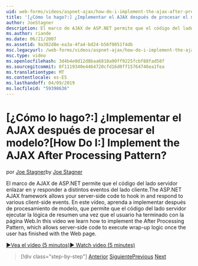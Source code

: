 ```yaml
---
uid: web-forms/videos/aspnet-ajax/how-do-i-implement-the-ajax-after-processing-pattern
title: '[¿Cómo lo hago?:] ¿Implementar el AJAX después de procesar el modelo? | Microsoft Docs'
author: JoeStagner
description: El marco de AJAX de ASP.NET permite que el código del lado servidor enlazar en y responder a distintos eventos del lado cliente. En este vídeo, aprenda a implementar el Aft...
ms.author: riande
ms.date: 06/21/2007
ms.assetid: 9a382d8e-ea3a-4fa4-bd24-b56f9051f4db
msc.legacyurl: /web-forms/videos/aspnet-ajax/how-do-i-implement-the-ajax-after-processing-pattern
msc.type: video
ms.openlocfilehash: 3d4b4e0d12d8baa6810a90ff9225fcbf88fad58f
ms.sourcegitcommit: 0f1119340e4464720cfd16d0ff15764746ea1fea
ms.translationtype: MT
ms.contentlocale: es-ES
ms.lasthandoff: 04/09/2019
ms.locfileid: "59398636"
---
```

# <a name="how-do-i-implement-the-ajax-after-processing-pattern"></a><span data-ttu-id="77472-105">[¿Cómo lo hago?:] ¿Implementar el AJAX después de procesar el modelo?</span><span class="sxs-lookup"><span data-stu-id="77472-105">[How Do I:] Implement the AJAX After Processing Pattern?</span></span>

<span data-ttu-id="77472-106">por [Joe Stagner](https://github.com/JoeStagner)</span><span class="sxs-lookup"><span data-stu-id="77472-106">by [Joe Stagner](https://github.com/JoeStagner)</span></span>

<span data-ttu-id="77472-107">El marco de AJAX de ASP.NET permite que el código del lado servidor enlazar en y responder a distintos eventos del lado cliente.</span><span class="sxs-lookup"><span data-stu-id="77472-107">The ASP.NET AJAX framework allows your server-side code to hook in and respond to various client-side events.</span></span> <span data-ttu-id="77472-108">En este vídeo, aprenda a implementar después de procesamiento de modelo, que permite que el código del lado servidor ejecutar la lógica de resumen una vez que el usuario ha terminado con la página Web.</span><span class="sxs-lookup"><span data-stu-id="77472-108">In this video we learn how to implement the After Processing Pattern, which allows server-side code to execute wrap-up logic once the user has finished with the Web page.</span></span>

[<span data-ttu-id="77472-109">&#9654;Vea el vídeo (5 minutos)</span><span class="sxs-lookup"><span data-stu-id="77472-109">&#9654; Watch video (5 minutes)</span></span>](https://channel9.msdn.com/Blogs/ASP-NET-Site-Videos/how-do-i-implement-the-ajax-after-processing-pattern)

> [!div class="step-by-step"]
> <span data-ttu-id="77472-110">[Anterior](how-do-i-use-the-aspnet-ajax-history-control.md)
> [Siguiente](how-do-i-update-multiple-regions-of-a-page-with-aspnet-ajax.md)</span><span class="sxs-lookup"><span data-stu-id="77472-110">[Previous](how-do-i-use-the-aspnet-ajax-history-control.md)
[Next](how-do-i-update-multiple-regions-of-a-page-with-aspnet-ajax.md)</span></span>
